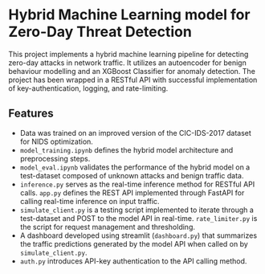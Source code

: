 # Hybrid Machine Learning model for Zero-Day Threat Detection

This project implements a hybrid machine learning pipeline for detecting zero-day attacks in network traffic.
It utilizes an autoencoder for benign behaviour modelling and an XGBoost Classifier for anomaly detection. The project has been wrapped 
in a RESTful API with successful implementation of key-authentication, logging, and rate-limiting.

## Features 
- Data was trained on an improved version of the CIC-IDS-2017 dataset for NIDS optimization.
- `model_training.ipynb` defines the hybrid model architecture and preprocessing steps.
- `model_eval.ipynb` validates the performance of the hybrid model on a test-dataset composed of unknown attacks and benign traffic data.
- `inference.py` serves as the real-time inference method for RESTful API calls. `app.py` defines the REST API implemented through FastAPI 
for calling real-time inference on input traffic.
- `simulate_client.py` is a testing script implemented to iterate through a test-dataset and POST to the model API in real-time. `rate_limiter.py` is the script for request management and thresholding.
- A dashboard developed using streamlit (`dashboard.py`) that summarizes the traffic predictions generated by the model API when called on by `simulate_client.py`.
- `auth.py` introduces API-key authentication to the API calling method.
